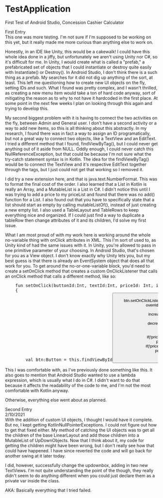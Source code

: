 # TestApplication
First Test of Android Studio, Concession Cashier Calculator

First Entry  
This one was more testing. I'm not sure if I'm supposed to be working on this yet, but it really made me more curious than anything else to work on.  
  
Honestly, in an IDE like Unity, this would be a cakewalk! I could have this whole idea done in a jiffy, but unfortunately we aren't using Unity nor C#, so it's difficult for me. In Unity, I would create what is called a "prefab," a prefabricated set of objects that I could instantiate or destroy quite easily with Instantiate() or Destroy(). In Android Studio, I don't think there is a such thing as a prefab. My searches for it did not dig up anything of the sort, at least. This left me questioning how to create new UI objects on the fly, setting IDs and such. What I found was pretty complex, and I wasn't thrilled, as creating a new menu item would take a ton of hard code anyway, sort of mitigating the reason as to why to not have it hardcoded in the first place. At some point in the next few weeks I plan on looking through this again and trying to develop this.  
  
My second biggest problem with it is having to connect the two activities on the fly, between Admin and General user. I don't have a second activity or a way to add new items, so this is all thinking about this abstractly. In my research, I found there was in fact a way to assign an ID programatically, but not a great way to connect two objects, like a TextView and an EditText. I tried a different method that I found, findViewByTag<T>(), but I could never get anything out of it aside from NULL. Oddly enough, I could never catch this NullReferenceException, but that could be because I'm not sure what the try-catch statement syntax is in Kotlin.  The idea for the findViewByTag<T>() would be to connect the TextView and it's respective EditText together through the tags, but I just could not get that working so I removed it.
  
I did try a new extension here, and that is java.text.NumberFormat. This was to format the final cost of the order. I also learned that a List<T> in Kotlin is really an Array, and a MutableList<T> is a List<T> in C#. I didn't notice this until I was trying to add a price to my priceList and found that there was no add() function for a List<T>. I also found out that you have to specifically state that a list should start as empty by calling mutableListOf(), instead of just creating a new empty list. I also used a TableLayout and TableRows to keep everything nice and organized. If I could just find a way to duplicate a tableRow then change attributes of it and its children, I'd solve my first issue.  
  
What I am most proud of with my work here is working around the whole no-variable thing with onClick attributes in XML. This I'm sort of used to, as Unity kind of had the same issues with it. In Unity, you're allowed to pass in one primitive parameter of your choosing. In Android Studio, that's chosen for you as a View object. I don't know exactly why Unity lets you, but my best guess is that there is already an EventSystem object that does all that work for you. To get around the no-or-one-variable block, you'd need to create a setOnClick method that creates a custom OnClickListener that calls an onClick method that calls a different method, like so:  
<pre>
    fun setOnClick(buttonId:Int, textId:Int, priceId: Int, isIncrease:Boolean)
    {
        val btn:Button = this.findViewById<Button>(buttonId)
        btn.setOnClickListener(object: View.OnClickListener {
            override fun onClick(v: View?) {
                if (isIncrease)
                    increaseAmount(v, textId, priceId)
                else
                    decreaseAmount(v, textId, priceId)
            }
        })
        if(!priceList.contains(textId))
            priceList.add(textId)
        if(!priceList.contains(priceId))
            priceList.add(priceId)
    }
 </pre>
 This I was comfortable with, as I've previously done something like this. It also goes to mention that Android Studio wanted to use a lambda expression, which is usually what I do in C#. I didn't want to do that because it affects the readability of the code to me, and I'm not the most comfortable with Kotlin anyway.  
  
Otherwise, everything else went about as planned. 
  
Second Entry  
2/10/2021   
With the addition of custom UI objects, I thought I would have it complete. But no, I kept getting KotlinNullPointerExceptions. I could not figure out how to get that fixed either. My method of catching the UI objects was to get all the children of the base LinearLayout and add those children into a MutableList of UpDownObjects. Now that I think about it, my code for getting the children might have been wrong, but I don't really see how that could have happened. I have since reverted the code and will go back for another swing at it later today.  

I did, however, successfully change the updownbox, adding in two new TextViews. I'm not quite understanding the point of the <attr> though, they really didn't seem to do anything different when you could just declare them as a private var inside the class.  
  
AKA: Basically everything that I tried failed.
